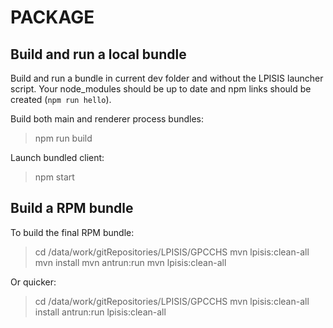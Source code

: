 # PACKAGE

## Build and run a local bundle

Build and run a bundle in current dev folder and without the LPISIS launcher script.
Your node_modules should be up to date and npm links should be created (`npm run hello`).

Build both main and renderer process bundles:
> npm run build

Launch bundled client:
> npm start

## Build a RPM bundle

To build the final RPM bundle:

> cd /data/work/gitRepositories/LPISIS/GPCCHS
> mvn lpisis:clean-all
> mvn install
> mvn antrun:run
> mvn lpisis:clean-all

Or quicker:

> cd /data/work/gitRepositories/LPISIS/GPCCHS
> mvn lpisis:clean-all install antrun:run lpisis:clean-all
